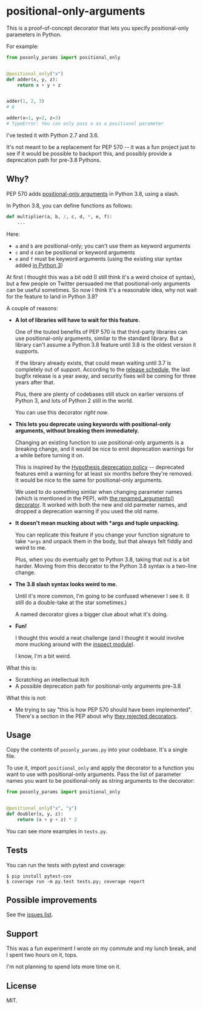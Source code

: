 # positional-only-arguments

This is a proof-of-concept decorator that lets you specify positional-only parameters in Python.

For example:

```python
from posonly_params import positional_only


@positional_only("x")
def adder(x, y, z):
    return x + y + z


adder(1, 2, 3)
# 6

adder(x=1, y=2, z=3)
# TypeError: You can only pass x as a positional parameter
```

I've tested it with Python 2.7 and 3.6.

It's not meant to be a replacement for PEP 570 -- it was a fun project just to see if it would be possible to backport this, and possibly provide a deprecation path for pre-3.8 Pythons.



## Why?

PEP 570 adds [positional-only arguments](https://www.python.org/dev/peps/pep-0570/) in Python 3.8, using a slash.

In Python 3.8, you can define functions as follows:

```python
def multiplier(a, b, /, c, d, *, e, f):
    ...
```

Here:

*   `a` and `b` are positional-only; you can't use them as keyword arguments
*   `c` and `d` can be positional or keyword arguments
*   `e` and `f` must be keyword arguments (using the existing star syntax added [in Python 3](https://www.python.org/dev/peps/pep-3102/))

At first I thought this was a bit odd (I still think it's a weird choice of syntax), but a few people on Twitter persuaded me that positional-only arguments can be useful sometimes.
So now I think it's a reasonable idea, why not wait for the feature to land in Python 3.8?

A couple of reasons:

*   **A lot of libraries will have to wait for this feature.**

    One of the touted benefits of PEP 570 is that third-party libraries can use positional-only arguments, similar to the standard library.
    But a library can't assume a Python 3.8 feature until 3.8 is the oldest version it supports.

    If the library already exists, that could mean waiting until 3.7 is completely out of support.
    According to the [release schedule](https://www.python.org/dev/peps/pep-0537/), the last bugfix release is a year away, and security fixes will be coming for three years after that.

    Plus, there are plenty of codebases still stuck on earlier versions of Python 3, and lots of Python 2 still in the world.

    You can use this decorator *right now*.

*   **This lets you deprecate using keywords with positional-only arguments, without breaking them immediately.**

    Changing an existing function to use positional-only arguments is a breaking change, and it would be nice to emit deprecation warnings for a while before turning it on.

    This is inspired by the [Hypothesis deprecation policy](https://hypothesis.readthedocs.io/en/latest/healthchecks.html#deprecations) -- deprecated features emit a warning for at least six months before they're removed.
    It would be nice to the same for positional-only arguments.

    We used to do something similar when changing parameter names (which is mentioned in the PEP), with [the renamed_arguments() decorator](https://github.com/HypothesisWorks/hypothesis/blob/8431a80dcaea2c4302d725540a1ff486be52cf23/hypothesis-python/src/hypothesis/internal/renaming.py).
    It worked with both the new and old parmeter names, and dropped a deprecation warning if you used the old name.

*   **It doesn't mean mucking about with \*args and tuple unpacking.**

    You can replicate this feature if you change your function signature to take `*args` and unpack them in the body, but that always felt fiddly and weird to me.

    Plus, when you do eventually get to Python 3.8, taking that out is a bit harder.
    Moving from this decorator to the Python 3.8 syntax is a two-line change.

*   **The 3.8 slash syntax looks weird to me.**

    Until it's more common, I'm going to be confused whenever I see it.
    (I still do a double-take at the star sometimes.)

    A named decorator gives a bigger clue about what it's doing.

*   **Fun!**

    I thought this would a neat challenge (and I thought it would involve more mucking around with the [inspect module](https://docs.python.org/3/library/inspect.html)).

    I know, I'm a bit weird.

What this is:

*   Scratching an intellectual itch
*   A possible deprecation path for positional-only arguments pre-3.8

What this is not:

*   Me trying to say "this is how PEP 570 should have been implemented".
    There's a section in the PEP about why [they rejected decorators](https://www.python.org/dev/peps/pep-0570/#decorators).




## Usage

Copy the contents of `posonly_params.py` into your codebase.
It's a single file.

To use it, import `positional_only` and apply the decorator to a function you want to use with positional-only arguments.
Pass the list of parameter names you want to be positional-only as string arguments to the decorator:

```python
from posonly_params import positional_only


@positional_only("x", "y")
def doubler(x, y, z):
    return (x + y + z) * 2
```

You can see more examples in `tests.py`.



## Tests

You can run the tests with pytest and coverage:

```console
$ pip install pytest-cov
$ coverage run -m py.test tests.py; coverage report
```



## Possible improvements

See the [issues list](https://github.com/alexwlchan/positional-only-parameters/issues).



## Support

This was a fun experiment I wrote on my commute and my lunch break, and I spent two hours on it, tops.

I'm not planning to spend lots more time on it.



## License

MIT.
